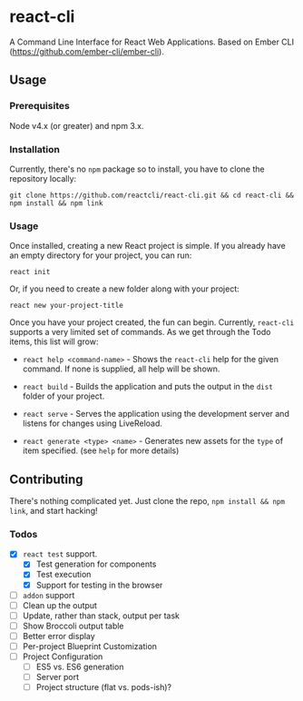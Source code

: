 # react-cli

A Command Line Interface for React Web Applications. Based on Ember CLI (https://github.com/ember-cli/ember-cli).

## Usage

### Prerequisites

Node v4.x (or greater) and npm 3.x.

### Installation

Currently, there's no `npm` package so to install, you have to clone the repository locally:

`git clone https://github.com/reactcli/react-cli.git && cd react-cli && npm install && npm link`

### Usage

Once installed, creating a new React project is simple. If you already have an empty directory for your project, you can run:

`react init`

Or, if you need to create a new folder along with your project:

`react new your-project-title`

Once you have your project created, the fun can begin. Currently, `react-cli` supports a very limited set of commands. As we get through the Todo items, this list will grow:

* `react help <command-name>` - Shows the `react-cli` help for the given command. If none is supplied, all help will be shown.

* `react build` - Builds the application and puts the output in the `dist` folder of your project.

* `react serve` - Serves the application using the development server and listens for changes using LiveReload.

* `react generate <type> <name>` - Generates new assets for the `type` of item specified. (see `help` for more details)

## Contributing

There's nothing complicated yet. Just clone the repo, `npm install && npm link`, and start hacking!

### Todos

- [x] `react test` support.
  - [x] Test generation for components
  - [x] Test execution
  - [x] Support for testing in the browser
- [ ] `addon` support
- [ ] Clean up the output
 - [ ] Update, rather than stack, output per task
 - [ ] Show Broccoli output table
 - [ ] Better error display
- [ ] Per-project Blueprint Customization
- [ ] Project Configuration
  - [ ] ES5 vs. ES6 generation
  - [ ] Server port
  - [ ] Project structure (flat vs. pods-ish)?
